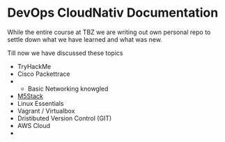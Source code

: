 # DevOps CloudNativ Documentation

While the entire course at TBZ we are writing out own personal repo to settle down what we have learned and what was new.

Till now we have discussed these topics
-   TryHackMe
-   Cisco Packettrace
-   -   Basic Networking knowgled
-   [M5Stack](/m5stack)
-   Linux Essentials
-   Vagrant / Virtualbox
-   Dristibuted Version Control (GIT)
-   AWS Cloud
-   


